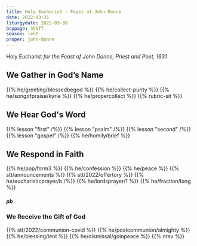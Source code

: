 ```yaml
---
title: Holy Eucharist - Feast of John Donne
date: 2022-03-31
liturgydate: 2022-03-30
bcppage: 355ff.
season: lent
proper: john-donne
---
```

Holy Eucharist
_for the Feast of John Donne, Priest and Poet, 1631_

## We Gather in God’s Name
{{% he/greeting/blessedbegod %}}
{{% he/collect-purity %}}
{{% he/songofpraise/kyrie %}}
{{% he/propercollect  %}}
{{% rubric-sit %}}

## We Hear God's Word
{{% lesson "first" /%}}
{{% lesson "psalm" /%}}
{{% lesson "second" /%}}
{{% lesson "gospel" /%}}
{{% he/homily/brief %}}

## We Respond in Faith
{{% he/pop/form3 %}}
{{% he/confession %}}
{{% he/peace %}}
{{% stt/announcements %}}
{{% stt/2022/offertory %}}
{{% he/eucharisticprayer/b /%}}
{{% he/lordsprayer/1 %}}
{{% he/fraction/long %}}

##### pb
### We Receive the Gift of God
{{% stt/2022/communion-covid %}}
{{% he/postcommunion/almighty %}}
{{% he/blessing/lent %}}
{{% he/dismissal/goinpeace %}}
{{% nrsv %}}
